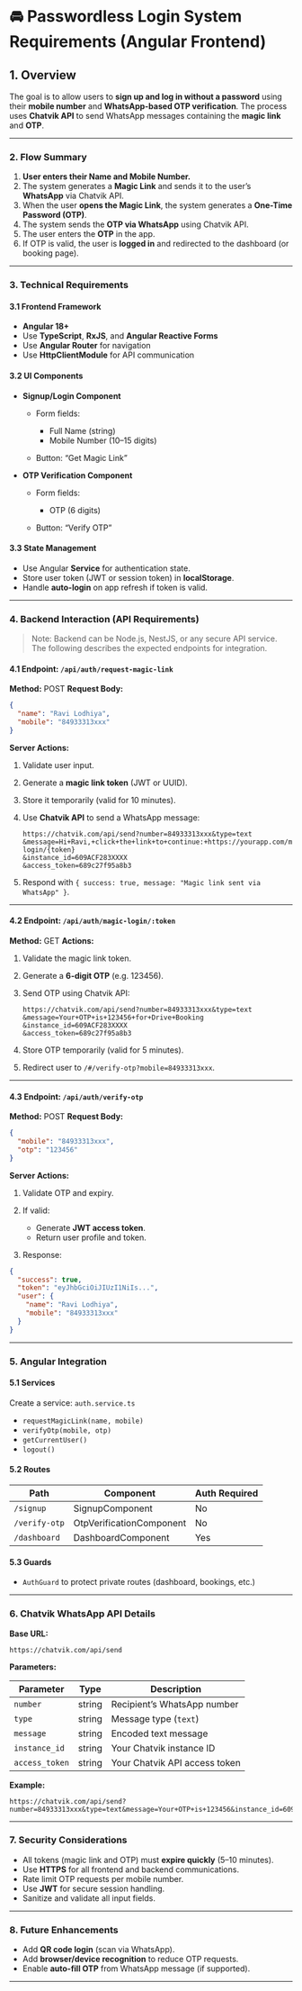 # 🚘 Passwordless Login System Requirements (Angular Frontend)

## 1. Overview

The goal is to allow users to **sign up and log in without a password** using their **mobile number** and **WhatsApp-based OTP verification**.
The process uses **Chatvik API** to send WhatsApp messages containing the **magic link** and **OTP**.

---

### 2. Flow Summary

1. **User enters their Name and Mobile Number.**
2. The system generates a **Magic Link** and sends it to the user’s **WhatsApp** via Chatvik API.
3. When the user **opens the Magic Link**, the system generates a **One-Time Password (OTP)**.
4. The system sends the **OTP via WhatsApp** using Chatvik API.
5. The user enters the **OTP** in the app.
6. If OTP is valid, the user is **logged in** and redirected to the dashboard (or booking page).

---

### 3. Technical Requirements

#### 3.1 Frontend Framework

* **Angular 18+**
* Use **TypeScript**, **RxJS**, and **Angular Reactive Forms**
* Use **Angular Router** for navigation
* Use **HttpClientModule** for API communication

#### 3.2 UI Components

* **Signup/Login Component**

  * Form fields:

    * Full Name (string)
    * Mobile Number (10–15 digits)
  * Button: “Get Magic Link”
* **OTP Verification Component**

  * Form fields:

    * OTP (6 digits)
  * Button: “Verify OTP”

#### 3.3 State Management

* Use Angular **Service** for authentication state.
* Store user token (JWT or session token) in **localStorage**.
* Handle **auto-login** on app refresh if token is valid.

---

### 4. Backend Interaction (API Requirements)

> Note: Backend can be Node.js, NestJS, or any secure API service.
> The following describes the expected endpoints for integration.

#### 4.1 Endpoint: `/api/auth/request-magic-link`

**Method:** POST
**Request Body:**

```json
{
  "name": "Ravi Lodhiya",
  "mobile": "84933313xxx"
}
```

**Server Actions:**

1. Validate user input.
2. Generate a **magic link token** (JWT or UUID).
3. Store it temporarily (valid for 10 minutes).
4. Use **Chatvik API** to send a WhatsApp message:

   ```
   https://chatvik.com/api/send?number=84933313xxx&type=text
   &message=Hi+Ravi,+click+the+link+to+continue:+https://yourapp.com/magic-login/{token}
   &instance_id=609ACF283XXXX
   &access_token=689c27f95a8b3
   ```

5. Respond with `{ success: true, message: "Magic link sent via WhatsApp" }`.

---

#### 4.2 Endpoint: `/api/auth/magic-login/:token`

**Method:** GET
**Actions:**

1. Validate the magic link token.
2. Generate a **6-digit OTP** (e.g. 123456).
3. Send OTP using Chatvik API:

   ```
   https://chatvik.com/api/send?number=84933313xxx&type=text
   &message=Your+OTP+is+123456+for+Drive+Booking
   &instance_id=609ACF283XXXX
   &access_token=689c27f95a8b3
   ```

4. Store OTP temporarily (valid for 5 minutes).
5. Redirect user to `/#/verify-otp?mobile=84933313xxx`.

---

#### 4.3 Endpoint: `/api/auth/verify-otp`

**Method:** POST
**Request Body:**

```json
{
  "mobile": "84933313xxx",
  "otp": "123456"
}
```

**Server Actions:**

1. Validate OTP and expiry.
2. If valid:

   * Generate **JWT access token**.
   * Return user profile and token.
3. Response:

```json
{
  "success": true,
  "token": "eyJhbGciOiJIUzI1NiIs...",
  "user": {
    "name": "Ravi Lodhiya",
    "mobile": "84933313xxx"
  }
}
```

---

### 5. Angular Integration

#### 5.1 Services

Create a service: `auth.service.ts`

* `requestMagicLink(name, mobile)`
* `verifyOtp(mobile, otp)`
* `getCurrentUser()`
* `logout()`

#### 5.2 Routes

| Path          | Component                | Auth Required |
| ------------- | ------------------------ | ------------- |
| `/signup`     | SignupComponent          | No            |
| `/verify-otp` | OtpVerificationComponent | No            |
| `/dashboard`  | DashboardComponent       | Yes           |

#### 5.3 Guards

* `AuthGuard` to protect private routes (dashboard, bookings, etc.)

---

### 6. Chatvik WhatsApp API Details

**Base URL:**

```
https://chatvik.com/api/send
```

**Parameters:**

| Parameter      | Type   | Description                   |
| -------------- | ------ | ----------------------------- |
| `number`       | string | Recipient’s WhatsApp number   |
| `type`         | string | Message type (`text`)         |
| `message`      | string | Encoded text message          |
| `instance_id`  | string | Your Chatvik instance ID      |
| `access_token` | string | Your Chatvik API access token |

**Example:**

```
https://chatvik.com/api/send?number=84933313xxx&type=text&message=Your+OTP+is+123456&instance_id=609ACF283XXXX&access_token=689c27f95a8b3
```

---

### 7. Security Considerations

* All tokens (magic link and OTP) must **expire quickly** (5–10 minutes).
* Use **HTTPS** for all frontend and backend communications.
* Rate limit OTP requests per mobile number.
* Use **JWT** for secure session handling.
* Sanitize and validate all input fields.

---

### 8. Future Enhancements

* Add **QR code login** (scan via WhatsApp).
* Add **browser/device recognition** to reduce OTP requests.
* Enable **auto-fill OTP** from WhatsApp message (if supported).

---
